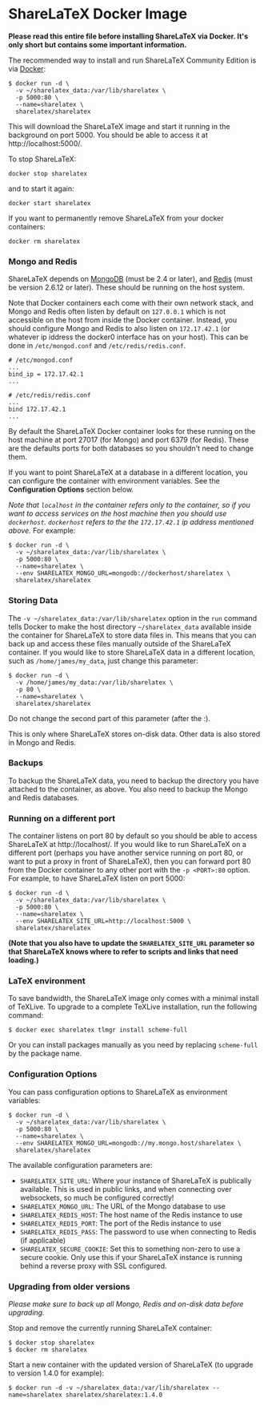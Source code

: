 ShareLaTeX Docker Image
=======================

**Please read this entire file before installing ShareLaTeX via Docker. It's only
short but contains some important information.**

The recommended way to install and run ShareLaTeX Community Edition is via [Docker](https://www.docker.com/):

```
$ docker run -d \
  -v ~/sharelatex_data:/var/lib/sharelatex \
  -p 5000:80 \
  --name=sharelatex \
  sharelatex/sharelatex
```

This will download the ShareLaTeX image and start it running in the background on port 5000. You should be able to access it at http://localhost:5000/.

To stop ShareLaTeX:

```
docker stop sharelatex
```

and to start it again:

```
docker start sharelatex
```

If you want to permanently remove ShareLaTeX from your docker containers:

```
docker rm sharelatex
```

### Mongo and Redis

ShareLaTeX depends on [MongoDB](http://www.mongodb.org/) (must be 2.4 or later), and
[Redis](http://redis.io/) (must be version 2.6.12 or later).
These should be running on the host system.

Note that Docker containers each come with their own network stack, and Mongo and Redis
often listen by default on `127.0.0.1` which is not accessible on the host
from inside the Docker container. Instead, you should configure Mongo and Redis to
also listen on `172.17.42.1` (or whatever ip iddress the docker0 interface has on your
host). This can be done in `/etc/mongod.conf` and `/etc/redis/redis.conf`.

```
# /etc/mongod.conf
...
bind_ip = 172.17.42.1
...
```

```
# /etc/redis/redis.conf
...
bind 172.17.42.1
...
```

By default the ShareLaTeX Docker container looks for these running on the host
machine at port 27017 (for Mongo) and port 6379 (for Redis). These are the defaults
ports for both databases so you shouldn't need to change them.

If you want to point ShareLaTeX at a database in a different location, you can
configure the container with environment variables. See the **Configuration Options**
section below.

*Note that `localhost` in the container refers only to the container, so if you
want to access services on the host machine then you should use `dockerhost`.
`dockerhost` refers to the the `172.17.42.1` ip address mentioned above.* For example:

```
$ docker run -d \
  -v ~/sharelatex_data:/var/lib/sharelatex \
  -p 5000:80 \
  --name=sharelatex \
  --env SHARELATEX_MONGO_URL=mongodb://dockerhost/sharelatex \
  sharelatex/sharelatex
```

### Storing Data

The `-v ~/sharelatex_data:/var/lib/sharelatex` option in the `run` command tells 
Docker to make the host directory `~/sharelatex_data` available inside the container for 
ShareLaTeX to store data files in. This means that you can back up and access these
files manually outside of the ShareLaTeX container. If you would like to store ShareLaTeX data
in a different location, such as `/home/james/my_data`, just change this parameter:

```
$ docker run -d \
  -v /home/james/my_data:/var/lib/sharelatex \
  -p 80 \
  --name=sharelatex \
  sharelatex/sharelatex
```

Do not change the second part of this parameter (after the :).

This is only where ShareLaTeX stores on-disk data.
Other data is also stored in Mongo and Redis.

### Backups

To backup the ShareLaTeX data, you need to backup the directory you have attached
to the container, as above. You also need to backup the Mongo and Redis databases.

### Running on a different port

The container listens on port 80 by default so you should be able to access
ShareLaTeX at http://localhost/. If you would like to run ShareLaTeX on a different
port (perhaps you have another service running on port 80, or want to put a proxy
in front of ShareLaTeX), then you can forward port 80 from the Docker container
to any other port with the `-p <PORT>:80` option. For example, to have ShareLaTeX
listen on port 5000:

```
$ docker run -d \
  -v ~/sharelatex_data:/var/lib/sharelatex \
  -p 5000:80 \
  --name=sharelatex \
  --env SHARELATEX_SITE_URL=http://localhost:5000 \
  sharelatex/sharelatex
```

**(Note that you also have to update the `SHARELATEX_SITE_URL` parameter so that
ShareLaTeX knows where to refer to scripts and links that need loading.)**

### LaTeX environment

To save bandwidth, the ShareLaTeX image only comes with a minimal install of 
TeXLive. To upgrade to a complete TeXLive installation, run the following command:

```
$ docker exec sharelatex tlmgr install scheme-full
```

Or you can install packages manually as you need by replacing `scheme-full` by 
the package name.

### Configuration Options

You can pass configuration options to ShareLaTeX as environment variables:

```
$ docker run -d \
  -v ~/sharelatex_data:/var/lib/sharelatex \
  -p 5000:80 \
  --name=sharelatex \
  --env SHARELATEX_MONGO_URL=mongodb://my.mongo.host/sharelatex \
  sharelatex/sharelatex
```

The available configuration parameters are:

* `SHARELATEX_SITE_URL`: Where your instance of ShareLaTeX is publically available.
This is used in public links, and when connecting over websockets, so much be
configured correctly!
* `SHARELATEX_MONGO_URL`: The URL of the Mongo database to use
* `SHARELATEX_REDIS_HOST`: The host name of the Redis instance to use
* `SHARELATEX_REDIS_PORT`: The port of the Redis instance to use
* `SHARELATEX_REDIS_PASS`: The password to use when connecting to Redis (if applicable)
* `SHARELATEX_SECURE_COOKIE`: Set this to something non-zero to use a secure cookie.
  Only use this if your ShareLaTeX instance is running behind a reverse proxy with SSL configured.

### Upgrading from older versions

*Please make sure to back up all Mongo, Redis and on-disk data before upgrading.*

Stop and remove the currently running ShareLaTeX container:

```
$ docker stop sharelatex
$ docker rm sharelatex
```

Start a new container with the updated version of ShareLaTeX (to upgrade to version 1.4.0 for example):

```
$ docker run -d -v ~/sharelatex_data:/var/lib/sharelatex --name=sharelatex sharelatex/sharelatex:1.4.0
```
